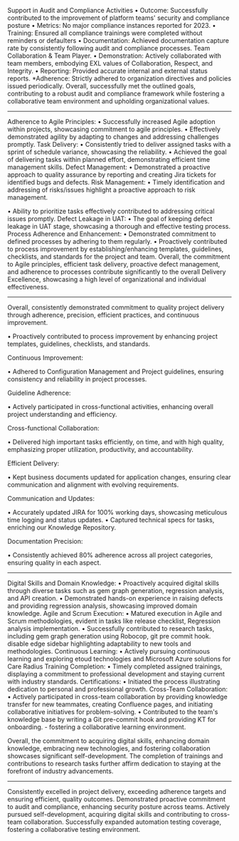 Support in Audit and Compliance Activities
• Outcome: Successfully contributed to the improvement of platform teams' security and compliance posture
• Metrics: No major compliance instances reported for 2023.
• Training: Ensured all compliance trainings were completed without reminders or defaulters
• Documentation: Achieved documentation capture rate by consistently following audit and compliance processes.
Team Collaboration & Team Player.
• Demonstration: Actively collaborated with team members, embodying EXL values of Collaboration, Respect, and Integrity.
• Reporting: Provided accurate internal and external status reports.
*Adherence: Strictly adhered to organization directives and policies issued periodically.
Overall, successfully met the outlined goals, contributing to a robust audit and compliance framework while fostering a collaborative team environment and upholding organizational values.


----------

Adherence to Agile Principles:
• Successfully increased Agile adoption within projects, showcasing commitment to agile principles.
• Effectively demonstrated agility by adapting to changes and addressing challenges promptly.
Task Delivery:
• Consistently tried to deliver assigned tasks with a sprint of schedule variance, showcasing the reliability.
• Achieved the goal of delivering tasks within planned effort, demonstrating efficient time management skills.
Defect Management:
• Demonstrated a proactive approach to quality assurance by reporting and creating Jira tickets for identified bugs and defects.
Risk Management:
• Timely identification and addressing of risks/issues highlight a proactive approach to risk management.



• Ability to prioritize tasks effectively contributed to addressing critical issues promptly.
Defect Leakage in UAT:
• The goal of keeping defect leakage in UAT stage, showcasing a thorough and effective testing process.
Process Adherence and Enhancement:
• Demonstrated commitment to defined processes by adhering to them regularly.
• Proactively contributed to process improvement by establishing/enhancing templates, guidelines, checklists, and standards for the project and team.
Overall, the commitment to Agile principles, efficient task delivery, proactive defect management, and adherence to processes contribute significantly to the overall Delivery Excellence, showcasing a high level of organizational and
individual effectiveness.

--------------

Overall, consistently demonstrated commitment to quality project delivery through adherence, precision, efficient practices, and continuous improvement.

• Proactively contributed to process improvement by enhancing project templates, guidelines, checklists, and standards.

Continuous Improvement:

• Adhered to Configuration Management and Project guidelines, ensuring consistency and reliability in project processes.

Guideline Adherence:

• Actively participated in cross-functional activities, enhancing overall project understanding and efficiency.

Cross-functional Collaboration:

• Delivered high important tasks efficiently, on time, and with high quality, emphasizing proper utilization, productivity, and accountability.

Efficient Delivery:

• Kept business documents updated for application changes, ensuring clear communication and alignment with evolving requirements.

Communication and Updates:

• Accurately updated JIRA for 100% working days, showcasing meticulous time logging and status updates.
• Captured technical specs for tasks, enriching our Knowledge Repository.

Documentation Precision:

• Consistently achieved 80% adherence across all project categories, ensuring quality in each aspect.



------------


Digital Skills and Domain Knowledge:
• Proactively acquired digital skills through diverse tasks such as gem graph generation, regression analysis, and API creation.
• Demonstrated hands-on experience in raising defects and providing regression analysis, showcasing improved domain knowledge.
Agile and Scrum Execution:
• Matured execution in Agile and Scrum methodologies, evident in tasks like release checklist, Regression analysis implementation.
• Successfully contributed to research tasks, including gem graph generation using Robocop, git pre commit hook. disable edge sidebar highlighting adaptability to new tools and methodologies.
Continuous Learning:
• Actively pursuing continuous learning and exploring etoud technologies and Microsoft Azure solutions for Care Radius
Training Completion:
• Timely completed assigned trainings, displaying a commitment to professional development and staying current with industry standards.
Certifications:
• Initiated the process illustrating dedication to personal and professional growth.
Cross-Team Collaboration:
• Actively participated in cross-team collaboration by providing knowledge transfer for new teammates, creating Confluence pages, and initiating collaborative initiatives for problem-solving.
• Contributed to the team's knowledge base by writing a Git pre-commit hook and providing KT for onboarding. - fostering a collaborative learning environment.

Overall, the commitment to acquiring digital skills, enhancing domain knowledge, embracing new technologies, and fostering collaboration showcases significant self-development. The completion of trainings and contributions to research tasks further affirm dedication to staying at the forefront of industry advancements.


--------
Consistently excelled in project delivery, exceeding adherence targets and ensuring efficient, quality outcomes. Demonstrated proactive commitment to audit and compliance, enhancing security posture across teams. Actively pursued self-development, acquiring digital skills and contributing to cross-team collaboration. Successfully expanded automation testing coverage, fostering a collaborative testing environment.

